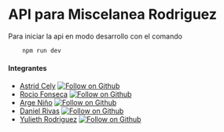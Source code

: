 # API para Miscelanea Rodriguez

Para iniciar la api en modo desarrollo con el comando

```bash
    npm run dev
```
#### Integrantes
- [Astrid Cely](https://github.com/AstridCely) [![Follow on Github](https://img.shields.io/github/followers/AstridCely.svg?style=social&label=Follow)](https://github.com/AstridCely)
- [Rocio Fonseca](https://github.com/EDNA113) [![Follow on Github](https://img.shields.io/github/followers/EDNA113.svg?style=social&label=Follow)](https://github.com/EDNA113)
- [Arge Niño](https://github.com/ArgeNH) [![Follow on Github](https://img.shields.io/github/followers/argenh.svg?style=social&label=Follow)](https://github.com/ArgeNH)
- [Daniel Rivas](https://github.com/Daniel-Riv) [![Follow on Github](https://img.shields.io/github/followers/Daniel-Riv.svg?style=social&label=Follow)](https://github.com/Daniel-Riv)
- [Yulieth Rodriguez](https://github.com/77yuli) [![Follow on Github](https://img.shields.io/github/followers/77yuli.svg?style=social&label=Follow)](https://github.com/77yuli)